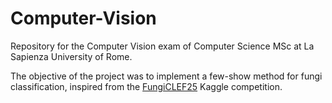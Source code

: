 # Computer-Vision
Repository for the Computer Vision exam of Computer Science MSc at La Sapienza University of Rome.

The objective of the project was to implement a few-show method for fungi classification, inspired from the [FungiCLEF25](https://www.kaggle.com/competitions/fungi-clef-2025) Kaggle competition.
